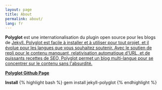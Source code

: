 ```yaml
---
layout: page
title: About
permalink: about/
lang: fr
---
```

<p class="message">
  <b>Polyglot</b> est une internationalisation du plugin open source pour les blogs de <a href="http://jekyllrb.com"> Jekyll. Polyglot est facile à installer et à utiliser pour tout projet, et il évolue pour les langues que vous souhaitez soutenir. Avec le soutien de repli pour le contenu manquant, relativisation automatique d'URL, et de puissants recettes de SEO, Polyglot permet un blog multi-langue pour se concentrer sur le contenu sans l'absurdité.
</p>

[**Polyglot Github Page**](https://github.com/untra/polyglot)

**Install**
{% highlight bash %}
gem install jekyll-polyglot
{% endhighlight %}
